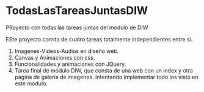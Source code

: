 # TodasLasTareasJuntasDIW
PRoyecto con todas las tareas juntas del modulo de DIW

ESte proyecto consta de cuatro tareas totalmente independientes entre si.

1. Imagenes-Videos-Audios en diseño web.
2. Canvas y Animaciones con css.
3. Funcionalidades y animaciones con JQuery.
4. Tarea final de módulo DIW, que consta de una web con un index y otra página de galeria de imagenes. Intentando implementar todo los visto en este módulo.
